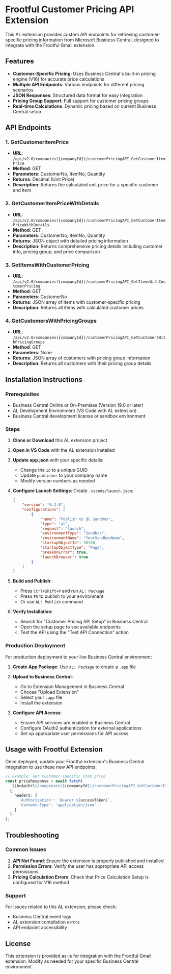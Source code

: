 # Frootful Customer Pricing API Extension

This AL extension provides custom API endpoints for retrieving customer-specific pricing information from Microsoft Business Central, designed to integrate with the Frootful Gmail extension.

## Features

- **Customer-Specific Pricing**: Uses Business Central's built-in pricing engine (V16) for accurate price calculations
- **Multiple API Endpoints**: Various endpoints for different pricing scenarios
- **JSON Responses**: Structured data format for easy integration
- **Pricing Group Support**: Full support for customer pricing groups
- **Real-time Calculations**: Dynamic pricing based on current Business Central setup

## API Endpoints

### 1. GetCustomerItemPrice
- **URL**: `/api/v2.0/companies({companyId})/customerPricingAPI_GetCustomerItemPrice`
- **Method**: GET
- **Parameters**: CustomerNo, ItemNo, Quantity
- **Returns**: Decimal (Unit Price)
- **Description**: Returns the calculated unit price for a specific customer and item

### 2. GetCustomerItemPriceWithDetails
- **URL**: `/api/v2.0/companies({companyId})/customerPricingAPI_GetCustomerItemPriceWithDetails`
- **Method**: GET
- **Parameters**: CustomerNo, ItemNo, Quantity
- **Returns**: JSON object with detailed pricing information
- **Description**: Returns comprehensive pricing details including customer info, pricing group, and price comparison

### 3. GetItemsWithCustomerPricing
- **URL**: `/api/v2.0/companies({companyId})/customerPricingAPI_GetItemsWithCustomerPricing`
- **Method**: GET
- **Parameters**: CustomerNo
- **Returns**: JSON array of items with customer-specific pricing
- **Description**: Returns all items with calculated customer prices

### 4. GetCustomersWithPricingGroups
- **URL**: `/api/v2.0/companies({companyId})/customerPricingAPI_GetCustomersWithPricingGroups`
- **Method**: GET
- **Parameters**: None
- **Returns**: JSON array of customers with pricing group information
- **Description**: Returns all customers with their pricing group details

## Installation Instructions

### Prerequisites
- Business Central Online or On-Premises (Version 19.0 or later)
- AL Development Environment (VS Code with AL extension)
- Business Central development license or sandbox environment

### Steps

1. **Clone or Download** this AL extension project
2. **Open in VS Code** with the AL extension installed
3. **Update app.json** with your specific details:
   - Change the `id` to a unique GUID
   - Update `publisher` to your company name
   - Modify version numbers as needed

4. **Configure Launch Settings**:
   Create `.vscode/launch.json`:
   ```json
   {
       "version": "0.2.0",
       "configurations": [
           {
               "name": "Publish to BC Sandbox",
               "type": "al",
               "request": "launch",
               "environmentType": "Sandbox",
               "environmentName": "YourSandboxName",
               "startupObjectId": 50100,
               "startupObjectType": "Page",
               "breakOnError": true,
               "launchBrowser": true
           }
       ]
   }
   ```

5. **Build and Publish**:
   - Press `Ctrl+Shift+P` and run `AL: Package`
   - Press `F5` to publish to your environment
   - Or use `AL: Publish` command

6. **Verify Installation**:
   - Search for "Customer Pricing API Setup" in Business Central
   - Open the setup page to see available endpoints
   - Test the API using the "Test API Connection" action

### Production Deployment

For production deployment to your live Business Central environment:

1. **Create App Package**: Use `AL: Package` to create a `.app` file
2. **Upload to Business Central**:
   - Go to Extension Management in Business Central
   - Choose "Upload Extension"
   - Select your `.app` file
   - Install the extension

3. **Configure API Access**:
   - Ensure API services are enabled in Business Central
   - Configure OAuth2 authentication for external applications
   - Set up appropriate user permissions for API access

## Usage with Frootful Extension

Once deployed, update your Frootful extension's Business Central integration to use these new API endpoints:

```typescript
// Example: Get customer-specific item price
const priceResponse = await fetch(
  `${bcApiUrl}/companies(${companyId})/customerPricingAPI_GetCustomerItemPriceWithDetails?CustomerNo=${customerNo}&ItemNo=${itemNo}&Quantity=${quantity}`,
  {
    headers: {
      'Authorization': `Bearer ${accessToken}`,
      'Content-Type': 'application/json'
    }
  }
);
```

## Troubleshooting

### Common Issues

1. **API Not Found**: Ensure the extension is properly published and installed
2. **Permission Errors**: Verify the user has appropriate API access permissions
3. **Pricing Calculation Errors**: Check that Price Calculation Setup is configured for V16 method

### Support

For issues related to this AL extension, please check:
- Business Central event logs
- AL extension compilation errors
- API endpoint accessibility

## License

This extension is provided as-is for integration with the Frootful Gmail extension. Modify as needed for your specific Business Central environment.
